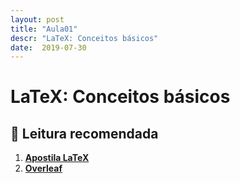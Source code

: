 ```yaml
---
layout: post
title: "Aula01"
descr: "LaTeX: Conceitos básicos"
date:  2019-07-30
---
```


# LaTeX: Conceitos básicos

## 📖 Leitura recomendada

1. [**Apostila LaTeX**](http://www.uft.edu.br/engambiental/prof/catalunha/arquivos/latex/latex_GilbertoSouto.pdf)
2. [**Overleaf**](https://www.overleaf.com/)
